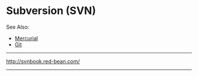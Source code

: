 # Subversion (SVN)

See Also:
 - [Mercurial](Mercurial.md)
 - [Git](Git.md)

---

http://svnbook.red-bean.com/

---